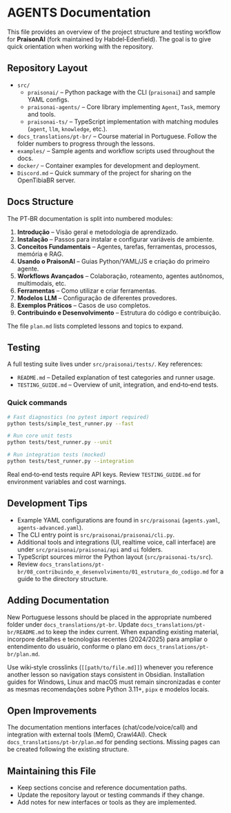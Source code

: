 # AGENTS Documentation

This file provides an overview of the project structure and testing workflow for **PraisonAI** (fork maintained by Habdel‑Edenfield). The goal is to give quick orientation when working with the repository.

## Repository Layout

- `src/`
  - `praisonai/` – Python package with the CLI (`praisonai`) and sample YAML configs.
  - `praisonai-agents/` – Core library implementing `Agent`, `Task`, memory and tools.
  - `praisonai-ts/` – TypeScript implementation with matching modules (`agent`, `llm`, `knowledge`, etc.).
- `docs_translations/pt-br/` – Course material in Portuguese. Follow the folder numbers to progress through the lessons.
- `examples/` – Sample agents and workflow scripts used throughout the docs.
- `docker/` – Container examples for development and deployment.
- `Discord.md` – Quick summary of the project for sharing on the OpenTibiaBR server.

## Docs Structure

The PT‑BR documentation is split into numbered modules:

1. **Introdução** – Visão geral e metodologia de aprendizado.
2. **Instalação** – Passos para instalar e configurar variáveis de ambiente.
3. **Conceitos Fundamentais** – Agentes, tarefas, ferramentas, processos, memória e RAG.
4. **Usando o PraisonAI** – Guias Python/YAML/JS e criação do primeiro agente.
5. **Workflows Avançados** – Colaboração, roteamento, agentes autônomos, multimodais, etc.
6. **Ferramentas** – Como utilizar e criar ferramentas.
7. **Modelos LLM** – Configuração de diferentes provedores.
8. **Exemplos Práticos** – Casos de uso completos.
9. **Contribuindo e Desenvolvimento** – Estrutura do código e contribuição.

The file `plan.md` lists completed lessons and topics to expand.

## Testing

A full testing suite lives under `src/praisonai/tests/`. Key references:

- `README.md` – Detailed explanation of test categories and runner usage.
- `TESTING_GUIDE.md` – Overview of unit, integration, and end‑to‑end tests.

### Quick commands

```bash
# Fast diagnostics (no pytest import required)
python tests/simple_test_runner.py --fast

# Run core unit tests
python tests/test_runner.py --unit

# Run integration tests (mocked)
python tests/test_runner.py --integration
```

Real end‑to‑end tests require API keys. Review `TESTING_GUIDE.md` for environment variables and cost warnings.

## Development Tips

- Example YAML configurations are found in `src/praisonai` (`agents.yaml`, `agents-advanced.yaml`).
- The CLI entry point is `src/praisonai/praisonai/cli.py`.
- Additional tools and integrations (UI, realtime voice, call interface) are under `src/praisonai/praisonai/api` and `ui` folders.
- TypeScript sources mirror the Python layout (`src/praisonai-ts/src`).
- Review `docs_translations/pt-br/08_contribuindo_e_desenvolvimento/01_estrutura_do_codigo.md` for a guide to the directory structure.

## Adding Documentation

New Portuguese lessons should be placed in the appropriate numbered folder under `docs_translations/pt-br`. Update `docs_translations/pt-br/README.md` to keep the index current. When expanding existing material, incorpore detalhes e tecnologias recentes (2024/2025) para ampliar o entendimento do usuário, conforme o plano em `docs_translations/pt-br/plan.md`.

Use wiki‑style crosslinks (`[[path/to/file.md]]`) whenever you reference another
lesson so navigation stays consistent in Obsidian. Installation guides for
Windows, Linux and macOS must remain sincronizadas e conter as mesmas
recomendações sobre Python 3.11+, `pipx` e modelos locais.

## Open Improvements

The documentation mentions interfaces (chat/code/voice/call) and integration with external tools (Mem0, Crawl4AI). Check `docs_translations/pt-br/plan.md` for pending sections. Missing pages can be created following the existing structure.


## Maintaining this File
- Keep sections concise and reference documentation paths.
- Update the repository layout or testing commands if they change.
- Add notes for new interfaces or tools as they are implemented.

